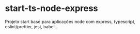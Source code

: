 # start-ts-node-express
Projeto start base para aplicações node com express, typescript, eslint/prettier, jest, babel...
